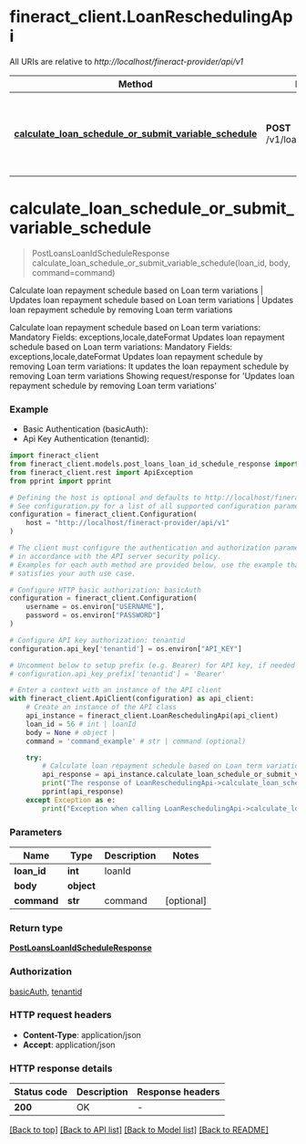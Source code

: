 # fineract_client.LoanReschedulingApi

All URIs are relative to *http://localhost/fineract-provider/api/v1*

Method | HTTP request | Description
------------- | ------------- | -------------
[**calculate_loan_schedule_or_submit_variable_schedule**](LoanReschedulingApi.md#calculate_loan_schedule_or_submit_variable_schedule) | **POST** /v1/loans/{loanId}/schedule | Calculate loan repayment schedule based on Loan term variations | Updates loan repayment schedule based on Loan term variations | Updates loan repayment schedule by removing Loan term variations


# **calculate_loan_schedule_or_submit_variable_schedule**
> PostLoansLoanIdScheduleResponse calculate_loan_schedule_or_submit_variable_schedule(loan_id, body, command=command)

Calculate loan repayment schedule based on Loan term variations | Updates loan repayment schedule based on Loan term variations | Updates loan repayment schedule by removing Loan term variations

Calculate loan repayment schedule based on Loan term variations:  Mandatory Fields: exceptions,locale,dateFormat  Updates loan repayment schedule based on Loan term variations:  Mandatory Fields: exceptions,locale,dateFormat  Updates loan repayment schedule by removing Loan term variations:  It updates the loan repayment schedule by removing Loan term variations  Showing request/response for 'Updates loan repayment schedule by removing Loan term variations'

### Example

* Basic Authentication (basicAuth):
* Api Key Authentication (tenantid):

```python
import fineract_client
from fineract_client.models.post_loans_loan_id_schedule_response import PostLoansLoanIdScheduleResponse
from fineract_client.rest import ApiException
from pprint import pprint

# Defining the host is optional and defaults to http://localhost/fineract-provider/api/v1
# See configuration.py for a list of all supported configuration parameters.
configuration = fineract_client.Configuration(
    host = "http://localhost/fineract-provider/api/v1"
)

# The client must configure the authentication and authorization parameters
# in accordance with the API server security policy.
# Examples for each auth method are provided below, use the example that
# satisfies your auth use case.

# Configure HTTP basic authorization: basicAuth
configuration = fineract_client.Configuration(
    username = os.environ["USERNAME"],
    password = os.environ["PASSWORD"]
)

# Configure API key authorization: tenantid
configuration.api_key['tenantid'] = os.environ["API_KEY"]

# Uncomment below to setup prefix (e.g. Bearer) for API key, if needed
# configuration.api_key_prefix['tenantid'] = 'Bearer'

# Enter a context with an instance of the API client
with fineract_client.ApiClient(configuration) as api_client:
    # Create an instance of the API class
    api_instance = fineract_client.LoanReschedulingApi(api_client)
    loan_id = 56 # int | loanId
    body = None # object | 
    command = 'command_example' # str | command (optional)

    try:
        # Calculate loan repayment schedule based on Loan term variations | Updates loan repayment schedule based on Loan term variations | Updates loan repayment schedule by removing Loan term variations
        api_response = api_instance.calculate_loan_schedule_or_submit_variable_schedule(loan_id, body, command=command)
        print("The response of LoanReschedulingApi->calculate_loan_schedule_or_submit_variable_schedule:\n")
        pprint(api_response)
    except Exception as e:
        print("Exception when calling LoanReschedulingApi->calculate_loan_schedule_or_submit_variable_schedule: %s\n" % e)
```



### Parameters


Name | Type | Description  | Notes
------------- | ------------- | ------------- | -------------
 **loan_id** | **int**| loanId | 
 **body** | **object**|  | 
 **command** | **str**| command | [optional] 

### Return type

[**PostLoansLoanIdScheduleResponse**](PostLoansLoanIdScheduleResponse.md)

### Authorization

[basicAuth](../README.md#basicAuth), [tenantid](../README.md#tenantid)

### HTTP request headers

 - **Content-Type**: application/json
 - **Accept**: application/json

### HTTP response details

| Status code | Description | Response headers |
|-------------|-------------|------------------|
**200** | OK |  -  |

[[Back to top]](#) [[Back to API list]](../README.md#documentation-for-api-endpoints) [[Back to Model list]](../README.md#documentation-for-models) [[Back to README]](../README.md)

